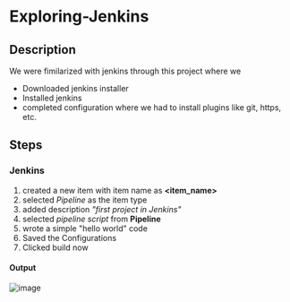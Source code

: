 # Exploring-Jenkins

## Description
We were fimilarized with jenkins through this project where we
- Downloaded jenkins installer
- Installed jenkins
- completed configuration where we had to install plugins like git, https, etc.


## Steps

### Jenkins
1) created a new item with item name as **<item_name>**
2) selected *Pipeline* as the item type
3) added description *"first project in Jenkins"*
4) selected *pipeline script* from **Pipeline**
5) wrote a simple "hello world" code
6) Saved the Configurations
7) Clicked build now

#### Output
  ![image](https://github.com/user-attachments/assets/7f86aee0-a7d3-423c-a203-71413452b3a0)
